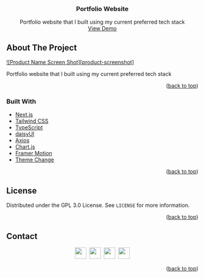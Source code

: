 <div id="top"></div>

<!-- PROJECT LOGO -->
<br />
<div align="center">

<h3 align="center">Portfolio Website</h3>

  <p align="center">
    Portfolio website that I built using my current preferred tech stack
    <br />
    <a href="https://portofolio-syaiful-maula.vercel.app/">View Demo</a>
  </p>
</div>

<!-- ABOUT THE PROJECT -->

## About The Project

[![Product Name Screen Shot][product-screenshot]](https://portofolio-syaiful-maula.vercel.app/)

Portfolio website that I built using my current preferred tech stack

<p align="right">(<a href="#top">back to top</a>)</p>

### Built With

- [Next.js](https://nextjs.org/)
- [Tailwind CSS](https://tailwindcss.com)
- [TypeScript](https://www.typescriptlang.org)
- [daisyUI](https://daisyui.com)
- [Axios](https://axios-http.com/)
- [Chart.js](https://www.chartjs.org)
- [Framer Motion](https://www.framer.com/)
- [Theme Change](https://github.com/saadeghi/theme-change)

<p align="right">(<a href="#top">back to top</a>)</p>

<!-- LICENSE -->

## License

Distributed under the GPL 3.0 License. See `LICENSE` for more information.

<p align="right">(<a href="#top">back to top</a>)</p>

## Contact

<p align=center>
  <a href="https://instagram.com/syaifulmaula"><img height="30" src="https://upload.wikimedia.org/wikipedia/commons/e/e7/Instagram_logo_2016.svg"></a>&nbsp;
  <a href="https://youtube.com/channel/UC2qRLZ9KP-ZvmK6sVXMaoxw"><img height="30" src="https://upload.wikimedia.org/wikipedia/commons/a/a0/YouTube_social_red_circle_%282017%29.svg"></a>&nbsp;
  <a href="#"><img height="30" src="https://upload.wikimedia.org/wikipedia/commons/8/83/Telegram_2019_Logo.svg"></a>&nbsp;
  <a href="https://www.linkedin.com/in/muhammad-syaiful-maulana-985376239"><img height="30" src="https://upload.wikimedia.org/wikipedia/commons/8/81/LinkedIn_icon.svg"></a>
</p>

<p align="right">(<a href="#top">back to top</a>)</p>
